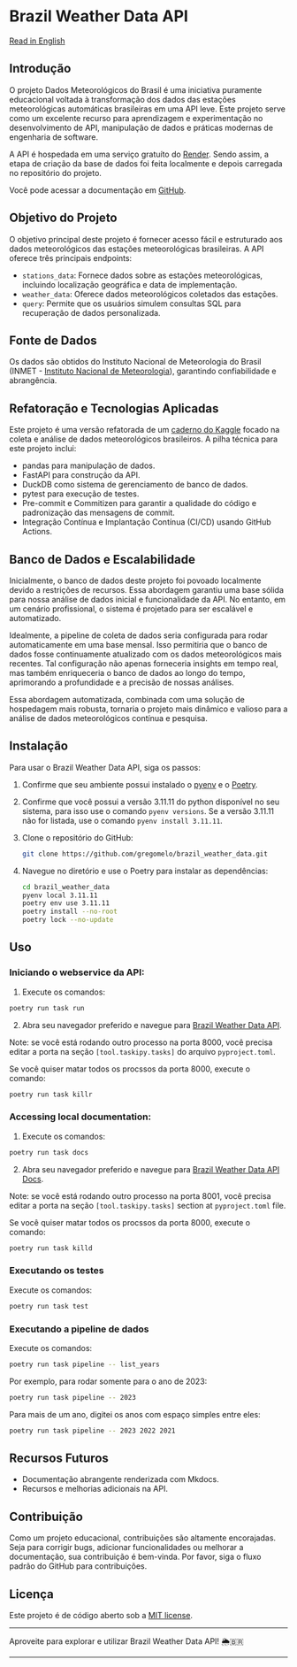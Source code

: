 
# Brazil Weather Data API

[Read in English](./README.md)

## Introdução
O projeto Dados Meteorológicos do Brasil é uma iniciativa puramente educacional voltada à transformação dos dados das estações meteorológicas automáticas brasileiras em uma API leve. Este projeto serve como um excelente recurso para aprendizagem e experimentação no desenvolvimento de API, manipulação de dados e práticas modernas de engenharia de software.

A API é hospedada em uma serviço gratuíto do [Render](https://brazil-weather-data.onrender.com/). Sendo assim, a etapa de criação da base de dados foi feita localmente e depois carregada no repositório do projeto.

Você pode acessar a documentação em [GitHub](https://gregomelo.github.io/brazil_weather_data/).

## Objetivo do Projeto
O objetivo principal deste projeto é fornecer acesso fácil e estruturado aos dados meteorológicos das estações meteorológicas brasileiras. A API oferece três principais endpoints:
- `stations_data`: Fornece dados sobre as estações meteorológicas, incluindo localização geográfica e data de implementação.
- `weather_data`: Oferece dados meteorológicos coletados das estações.
- `query`: Permite que os usuários simulem consultas SQL para recuperação de dados personalizada.

## Fonte de Dados
Os dados são obtidos do Instituto Nacional de Meteorologia do Brasil (INMET - [Instituto Nacional de Meteorologia](https://portal.inmet.gov.br/)), garantindo confiabilidade e abrangência.

## Refatoração e Tecnologias Aplicadas
Este projeto é uma versão refatorada de um [caderno do Kaggle](https://www.kaggle.com/code/gregoryoliveira/brazil-weather-change-part-i-data-collection) focado na coleta e análise de dados meteorológicos brasileiros. A pilha técnica para este projeto inclui:
- pandas para manipulação de dados.
- FastAPI para construção da API.
- DuckDB como sistema de gerenciamento de banco de dados.
- pytest para execução de testes.
- Pre-commit e Commitizen para garantir a qualidade do código e padronização das mensagens de commit.
- Integração Contínua e Implantação Contínua (CI/CD) usando GitHub Actions.

## Banco de Dados e Escalabilidade
Inicialmente, o banco de dados deste projeto foi povoado localmente devido a restrições de recursos. Essa abordagem garantiu uma base sólida para nossa análise de dados inicial e funcionalidade da API. No entanto, em um cenário profissional, o sistema é projetado para ser escalável e automatizado.

Idealmente, a pipeline de coleta de dados seria configurada para rodar automaticamente em uma base mensal. Isso permitiria que o banco de dados fosse continuamente atualizado com os dados meteorológicos mais recentes. Tal configuração não apenas forneceria insights em tempo real, mas também enriqueceria o banco de dados ao longo do tempo, aprimorando a profundidade e a precisão de nossas análises.

Essa abordagem automatizada, combinada com uma solução de hospedagem mais robusta, tornaria o projeto mais dinâmico e valioso para a análise de dados meteorológicos contínua e pesquisa.

## Instalação
Para usar o Brazil Weather Data API, siga os passos:
1. Confirme que seu ambiente possui instalado o [pyenv](https://github.com/pyenv/pyenv) e o [Poetry](https://python-poetry.org/).

2. Confirme que você possui a versão 3.11.11 do python disponível no seu sistema, para isso use o comando `pyenv versions`. Se a versão 3.11.11 não for listada, use o comando `pyenv install 3.11.11`.

3. Clone o repositório do GitHub:
   ```bash
   git clone https://github.com/gregomelo/brazil_weather_data.git
   ```

4. Navegue no diretório e use o Poetry para instalar as dependências:
   ```bash
   cd brazil_weather_data
   pyenv local 3.11.11
   poetry env use 3.11.11
   poetry install --no-root
   poetry lock --no-update
   ```

## Uso
### Iniciando o webservice da API:
1. Execute os comandos:
```bash
poetry run task run
```
2. Abra seu navegador preferido e navegue para [Brazil Weather Data API](http://127.0.0.1:8000/docs).

Note: se você está rodando outro processo na porta 8000, você precisa editar a porta na seção `[tool.taskipy.tasks]`  do arquivo `pyproject.toml`.

Se você quiser matar todos os procssos da porta 8000, execute o comando:
```bash
poetry run task killr
```

### Accessing local documentation:
1. Execute os comandos:

```bash
poetry run task docs
```

2. Abra seu navegador preferido e navegue para [Brazil Weather Data API Docs](http://127.0.0.1:8001).

Note: se você está rodando outro processo na porta 8001, você precisa editar a porta na seção `[tool.taskipy.tasks]` section at `pyproject.toml` file.

Se você quiser matar todos os procssos da porta 8000, execute o comando:
```bash
poetry run task killd
```

### Executando os testes
Execute os comandos:
```bash
poetry run task test
```

### Executando a pipeline de dados
Execute os comandos:
```bash
poetry run task pipeline -- list_years
```

Por exemplo, para rodar somente para o ano de 2023:
```bash
poetry run task pipeline -- 2023
```

Para mais de um ano, digitei os anos com espaço simples entre eles:
```bash
poetry run task pipeline -- 2023 2022 2021
```

## Recursos Futuros
- Documentação abrangente renderizada com Mkdocs.
- Recursos e melhorias adicionais na API.

## Contribuição
Como um projeto educacional, contribuições são altamente encorajadas. Seja para corrigir bugs, adicionar funcionalidades ou melhorar a documentação, sua contribuição é bem-vinda. Por favor, siga o fluxo padrão do GitHub para contribuições.

## Licença
Este projeto é de código aberto sob a [MIT license](https://opensource.org/licenses/MIT).

---
Aproveite para explorar e utilizar Brazil Weather Data API! 🌦️🇧🇷

---
